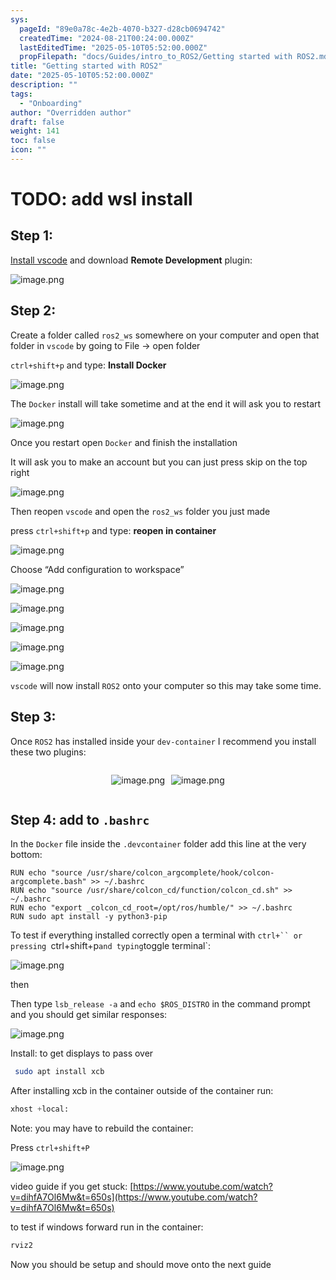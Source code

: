 ```yaml
---
sys:
  pageId: "89e0a78c-4e2b-4070-b327-d28cb0694742"
  createdTime: "2024-08-21T00:24:00.000Z"
  lastEditedTime: "2025-05-10T05:52:00.000Z"
  propFilepath: "docs/Guides/intro_to_ROS2/Getting started with ROS2.md"
title: "Getting started with ROS2"
date: "2025-05-10T05:52:00.000Z"
description: ""
tags:
  - "Onboarding"
author: "Overridden author"
draft: false
weight: 141
toc: false
icon: ""
---
```


# TODO: add wsl install

## Step 1:

[Install vscode](https://code.visualstudio.com/download) and download **Remote Development** plugin:

![image.png](https://prod-files-secure.s3.us-west-2.amazonaws.com/d518164a-d88e-44d1-a4ee-3adb3bd8bce0/efb52993-1881-4a40-b95e-6f020334f022/image.png?X-Amz-Algorithm=AWS4-HMAC-SHA256&X-Amz-Content-Sha256=UNSIGNED-PAYLOAD&X-Amz-Credential=ASIAZI2LB466W5R5S7OA%2F20250713%2Fus-west-2%2Fs3%2Faws4_request&X-Amz-Date=20250713T181108Z&X-Amz-Expires=3600&X-Amz-Security-Token=IQoJb3JpZ2luX2VjEAIaCXVzLXdlc3QtMiJGMEQCIGv6LROyxhRfKXkCDDOZHNAu29v%2BF9FHO%2FpFmKmfQ3%2ByAiBzUJABvANViCISTG9Jc3RpHM2Loz6Qb1p9ehu2p6fHBir%2FAwgbEAAaDDYzNzQyMzE4MzgwNSIMhd6e40z%2FpzNS%2BdutKtwD502xNtePqAw3naBrvE84eio%2FABwGMVAdiM8MDySTeOOZKzafzL457yC360lAXVqqhJJZNj51xcaeFNUl2h2Vwysyzlf9KV88yiqjYmxLyY8569jKFBozA7EisNV1u3cXke4hPz0QwXeNmB8vM4uD9G2%2Fw0Mm%2Fvd7Eajjh2h1cgsuyhJbSxCysMVDhnmv%2BRx%2Bdsblj6asYD%2BP46aWGMlViIvifk%2FU6%2B9oseN2OhGxVEPhJst42qp1N%2FDeIgIiuQ2%2BBa%2FbU7cgL%2BSiIfxTj49zbeS%2FA%2B1CutuhN%2BkaMTnvZNp4uHMx7PiagsE%2FWLeGLmuAlkhv1Y4ugQqXv4kkiXtwT02QRx%2Fn0F05pCVFliC8H26nkpJMYZklpD00m0XH66ERfhxFa9EqJi4h4RmYjTx%2B8sCzDz3ikCTTM%2FO2nwITWlmQL4gq5choBVuUVl0r3VNRrqvuSccpPnlQH%2BlPQ0bDoCUKVNvI8ruFWiQ33GvqkTe9zx0FWivIzz3I5LfnuwlOSrm2sxd2McipbLdi1En7xg5GyXK0noxNMJ6aTY%2FtG4bp31KRNH%2BTDyCV5L0a4q1wmoEq1c8IwM%2FUT66tVvtDXidIEqyZsECTYcMCJ3T3NqegLxfGFNGU3Q3tas0w%2BubPwwY6pgFHccNKbldzUJJQLuYSLngY3cRS9v8qXfCPtBTup2mWJEdtr9f2WbsF1JLPY4YCCAIH22L2IHSuoh34B74BbUm3nFAw8Q7KBD7Go9Tlyu33YAKgaSAJjDgM%2FB656B7cQ7yG7y%2BY%2F4V1CanCVdWV3Wtk4ZfDhbS2HAG4ASzRpH%2FPQZHtf%2FZVF24JpHNnCYVrc3WArFH6zeUeo%2Fj7%2FqCVUqg9vi%2BxvbEl&X-Amz-Signature=3946e285a484b96e62d91de3fce50f779e9ee7f565a57302e4e93596e4eeac6c&X-Amz-SignedHeaders=host&x-amz-checksum-mode=ENABLED&x-id=GetObject)

## Step 2:

Create a folder called `ros2_ws` somewhere on your computer and open that folder in `vscode` by going to File → open folder 

`ctrl+shift+p` and type: **Install Docker**

![image.png](https://prod-files-secure.s3.us-west-2.amazonaws.com/d518164a-d88e-44d1-a4ee-3adb3bd8bce0/2269dc0e-1cd5-47ff-bceb-c04ad9b2eab0/image.png?X-Amz-Algorithm=AWS4-HMAC-SHA256&X-Amz-Content-Sha256=UNSIGNED-PAYLOAD&X-Amz-Credential=ASIAZI2LB466W5R5S7OA%2F20250713%2Fus-west-2%2Fs3%2Faws4_request&X-Amz-Date=20250713T181108Z&X-Amz-Expires=3600&X-Amz-Security-Token=IQoJb3JpZ2luX2VjEAIaCXVzLXdlc3QtMiJGMEQCIGv6LROyxhRfKXkCDDOZHNAu29v%2BF9FHO%2FpFmKmfQ3%2ByAiBzUJABvANViCISTG9Jc3RpHM2Loz6Qb1p9ehu2p6fHBir%2FAwgbEAAaDDYzNzQyMzE4MzgwNSIMhd6e40z%2FpzNS%2BdutKtwD502xNtePqAw3naBrvE84eio%2FABwGMVAdiM8MDySTeOOZKzafzL457yC360lAXVqqhJJZNj51xcaeFNUl2h2Vwysyzlf9KV88yiqjYmxLyY8569jKFBozA7EisNV1u3cXke4hPz0QwXeNmB8vM4uD9G2%2Fw0Mm%2Fvd7Eajjh2h1cgsuyhJbSxCysMVDhnmv%2BRx%2Bdsblj6asYD%2BP46aWGMlViIvifk%2FU6%2B9oseN2OhGxVEPhJst42qp1N%2FDeIgIiuQ2%2BBa%2FbU7cgL%2BSiIfxTj49zbeS%2FA%2B1CutuhN%2BkaMTnvZNp4uHMx7PiagsE%2FWLeGLmuAlkhv1Y4ugQqXv4kkiXtwT02QRx%2Fn0F05pCVFliC8H26nkpJMYZklpD00m0XH66ERfhxFa9EqJi4h4RmYjTx%2B8sCzDz3ikCTTM%2FO2nwITWlmQL4gq5choBVuUVl0r3VNRrqvuSccpPnlQH%2BlPQ0bDoCUKVNvI8ruFWiQ33GvqkTe9zx0FWivIzz3I5LfnuwlOSrm2sxd2McipbLdi1En7xg5GyXK0noxNMJ6aTY%2FtG4bp31KRNH%2BTDyCV5L0a4q1wmoEq1c8IwM%2FUT66tVvtDXidIEqyZsECTYcMCJ3T3NqegLxfGFNGU3Q3tas0w%2BubPwwY6pgFHccNKbldzUJJQLuYSLngY3cRS9v8qXfCPtBTup2mWJEdtr9f2WbsF1JLPY4YCCAIH22L2IHSuoh34B74BbUm3nFAw8Q7KBD7Go9Tlyu33YAKgaSAJjDgM%2FB656B7cQ7yG7y%2BY%2F4V1CanCVdWV3Wtk4ZfDhbS2HAG4ASzRpH%2FPQZHtf%2FZVF24JpHNnCYVrc3WArFH6zeUeo%2Fj7%2FqCVUqg9vi%2BxvbEl&X-Amz-Signature=33598c7dd6bab6d80a66a9980f7fd5ae80a0c247211835f2eb14e00379d867c9&X-Amz-SignedHeaders=host&x-amz-checksum-mode=ENABLED&x-id=GetObject)

The `Docker` install will take sometime and at the end it will ask you to restart

![image.png](https://prod-files-secure.s3.us-west-2.amazonaws.com/d518164a-d88e-44d1-a4ee-3adb3bd8bce0/ed233f78-be33-4b1f-b89c-9c346c0e961e/image.png?X-Amz-Algorithm=AWS4-HMAC-SHA256&X-Amz-Content-Sha256=UNSIGNED-PAYLOAD&X-Amz-Credential=ASIAZI2LB466W5R5S7OA%2F20250713%2Fus-west-2%2Fs3%2Faws4_request&X-Amz-Date=20250713T181108Z&X-Amz-Expires=3600&X-Amz-Security-Token=IQoJb3JpZ2luX2VjEAIaCXVzLXdlc3QtMiJGMEQCIGv6LROyxhRfKXkCDDOZHNAu29v%2BF9FHO%2FpFmKmfQ3%2ByAiBzUJABvANViCISTG9Jc3RpHM2Loz6Qb1p9ehu2p6fHBir%2FAwgbEAAaDDYzNzQyMzE4MzgwNSIMhd6e40z%2FpzNS%2BdutKtwD502xNtePqAw3naBrvE84eio%2FABwGMVAdiM8MDySTeOOZKzafzL457yC360lAXVqqhJJZNj51xcaeFNUl2h2Vwysyzlf9KV88yiqjYmxLyY8569jKFBozA7EisNV1u3cXke4hPz0QwXeNmB8vM4uD9G2%2Fw0Mm%2Fvd7Eajjh2h1cgsuyhJbSxCysMVDhnmv%2BRx%2Bdsblj6asYD%2BP46aWGMlViIvifk%2FU6%2B9oseN2OhGxVEPhJst42qp1N%2FDeIgIiuQ2%2BBa%2FbU7cgL%2BSiIfxTj49zbeS%2FA%2B1CutuhN%2BkaMTnvZNp4uHMx7PiagsE%2FWLeGLmuAlkhv1Y4ugQqXv4kkiXtwT02QRx%2Fn0F05pCVFliC8H26nkpJMYZklpD00m0XH66ERfhxFa9EqJi4h4RmYjTx%2B8sCzDz3ikCTTM%2FO2nwITWlmQL4gq5choBVuUVl0r3VNRrqvuSccpPnlQH%2BlPQ0bDoCUKVNvI8ruFWiQ33GvqkTe9zx0FWivIzz3I5LfnuwlOSrm2sxd2McipbLdi1En7xg5GyXK0noxNMJ6aTY%2FtG4bp31KRNH%2BTDyCV5L0a4q1wmoEq1c8IwM%2FUT66tVvtDXidIEqyZsECTYcMCJ3T3NqegLxfGFNGU3Q3tas0w%2BubPwwY6pgFHccNKbldzUJJQLuYSLngY3cRS9v8qXfCPtBTup2mWJEdtr9f2WbsF1JLPY4YCCAIH22L2IHSuoh34B74BbUm3nFAw8Q7KBD7Go9Tlyu33YAKgaSAJjDgM%2FB656B7cQ7yG7y%2BY%2F4V1CanCVdWV3Wtk4ZfDhbS2HAG4ASzRpH%2FPQZHtf%2FZVF24JpHNnCYVrc3WArFH6zeUeo%2Fj7%2FqCVUqg9vi%2BxvbEl&X-Amz-Signature=bcc6308afed84bcc4e587a33d5cd4063895e0664046733ff3457249b7171818e&X-Amz-SignedHeaders=host&x-amz-checksum-mode=ENABLED&x-id=GetObject)

Once you restart open `Docker` and finish the installation

It will ask you to make an account but you can just press skip on the top right

![image.png](https://prod-files-secure.s3.us-west-2.amazonaws.com/d518164a-d88e-44d1-a4ee-3adb3bd8bce0/21010ad9-1659-4fd9-9f59-9932a09b2a3d/image.png?X-Amz-Algorithm=AWS4-HMAC-SHA256&X-Amz-Content-Sha256=UNSIGNED-PAYLOAD&X-Amz-Credential=ASIAZI2LB466W5R5S7OA%2F20250713%2Fus-west-2%2Fs3%2Faws4_request&X-Amz-Date=20250713T181108Z&X-Amz-Expires=3600&X-Amz-Security-Token=IQoJb3JpZ2luX2VjEAIaCXVzLXdlc3QtMiJGMEQCIGv6LROyxhRfKXkCDDOZHNAu29v%2BF9FHO%2FpFmKmfQ3%2ByAiBzUJABvANViCISTG9Jc3RpHM2Loz6Qb1p9ehu2p6fHBir%2FAwgbEAAaDDYzNzQyMzE4MzgwNSIMhd6e40z%2FpzNS%2BdutKtwD502xNtePqAw3naBrvE84eio%2FABwGMVAdiM8MDySTeOOZKzafzL457yC360lAXVqqhJJZNj51xcaeFNUl2h2Vwysyzlf9KV88yiqjYmxLyY8569jKFBozA7EisNV1u3cXke4hPz0QwXeNmB8vM4uD9G2%2Fw0Mm%2Fvd7Eajjh2h1cgsuyhJbSxCysMVDhnmv%2BRx%2Bdsblj6asYD%2BP46aWGMlViIvifk%2FU6%2B9oseN2OhGxVEPhJst42qp1N%2FDeIgIiuQ2%2BBa%2FbU7cgL%2BSiIfxTj49zbeS%2FA%2B1CutuhN%2BkaMTnvZNp4uHMx7PiagsE%2FWLeGLmuAlkhv1Y4ugQqXv4kkiXtwT02QRx%2Fn0F05pCVFliC8H26nkpJMYZklpD00m0XH66ERfhxFa9EqJi4h4RmYjTx%2B8sCzDz3ikCTTM%2FO2nwITWlmQL4gq5choBVuUVl0r3VNRrqvuSccpPnlQH%2BlPQ0bDoCUKVNvI8ruFWiQ33GvqkTe9zx0FWivIzz3I5LfnuwlOSrm2sxd2McipbLdi1En7xg5GyXK0noxNMJ6aTY%2FtG4bp31KRNH%2BTDyCV5L0a4q1wmoEq1c8IwM%2FUT66tVvtDXidIEqyZsECTYcMCJ3T3NqegLxfGFNGU3Q3tas0w%2BubPwwY6pgFHccNKbldzUJJQLuYSLngY3cRS9v8qXfCPtBTup2mWJEdtr9f2WbsF1JLPY4YCCAIH22L2IHSuoh34B74BbUm3nFAw8Q7KBD7Go9Tlyu33YAKgaSAJjDgM%2FB656B7cQ7yG7y%2BY%2F4V1CanCVdWV3Wtk4ZfDhbS2HAG4ASzRpH%2FPQZHtf%2FZVF24JpHNnCYVrc3WArFH6zeUeo%2Fj7%2FqCVUqg9vi%2BxvbEl&X-Amz-Signature=e4c2eb992e0c48e2446dd15372ae365050efadc3c8083eb0af8ea353f95a58f0&X-Amz-SignedHeaders=host&x-amz-checksum-mode=ENABLED&x-id=GetObject)

Then reopen `vscode` and open the `ros2_ws` folder you just made

press `ctrl+shift+p` and type: **reopen in container**

![image.png](https://prod-files-secure.s3.us-west-2.amazonaws.com/d518164a-d88e-44d1-a4ee-3adb3bd8bce0/4e93b8c2-41ad-488c-8095-c74205196118/image.png?X-Amz-Algorithm=AWS4-HMAC-SHA256&X-Amz-Content-Sha256=UNSIGNED-PAYLOAD&X-Amz-Credential=ASIAZI2LB466W5R5S7OA%2F20250713%2Fus-west-2%2Fs3%2Faws4_request&X-Amz-Date=20250713T181108Z&X-Amz-Expires=3600&X-Amz-Security-Token=IQoJb3JpZ2luX2VjEAIaCXVzLXdlc3QtMiJGMEQCIGv6LROyxhRfKXkCDDOZHNAu29v%2BF9FHO%2FpFmKmfQ3%2ByAiBzUJABvANViCISTG9Jc3RpHM2Loz6Qb1p9ehu2p6fHBir%2FAwgbEAAaDDYzNzQyMzE4MzgwNSIMhd6e40z%2FpzNS%2BdutKtwD502xNtePqAw3naBrvE84eio%2FABwGMVAdiM8MDySTeOOZKzafzL457yC360lAXVqqhJJZNj51xcaeFNUl2h2Vwysyzlf9KV88yiqjYmxLyY8569jKFBozA7EisNV1u3cXke4hPz0QwXeNmB8vM4uD9G2%2Fw0Mm%2Fvd7Eajjh2h1cgsuyhJbSxCysMVDhnmv%2BRx%2Bdsblj6asYD%2BP46aWGMlViIvifk%2FU6%2B9oseN2OhGxVEPhJst42qp1N%2FDeIgIiuQ2%2BBa%2FbU7cgL%2BSiIfxTj49zbeS%2FA%2B1CutuhN%2BkaMTnvZNp4uHMx7PiagsE%2FWLeGLmuAlkhv1Y4ugQqXv4kkiXtwT02QRx%2Fn0F05pCVFliC8H26nkpJMYZklpD00m0XH66ERfhxFa9EqJi4h4RmYjTx%2B8sCzDz3ikCTTM%2FO2nwITWlmQL4gq5choBVuUVl0r3VNRrqvuSccpPnlQH%2BlPQ0bDoCUKVNvI8ruFWiQ33GvqkTe9zx0FWivIzz3I5LfnuwlOSrm2sxd2McipbLdi1En7xg5GyXK0noxNMJ6aTY%2FtG4bp31KRNH%2BTDyCV5L0a4q1wmoEq1c8IwM%2FUT66tVvtDXidIEqyZsECTYcMCJ3T3NqegLxfGFNGU3Q3tas0w%2BubPwwY6pgFHccNKbldzUJJQLuYSLngY3cRS9v8qXfCPtBTup2mWJEdtr9f2WbsF1JLPY4YCCAIH22L2IHSuoh34B74BbUm3nFAw8Q7KBD7Go9Tlyu33YAKgaSAJjDgM%2FB656B7cQ7yG7y%2BY%2F4V1CanCVdWV3Wtk4ZfDhbS2HAG4ASzRpH%2FPQZHtf%2FZVF24JpHNnCYVrc3WArFH6zeUeo%2Fj7%2FqCVUqg9vi%2BxvbEl&X-Amz-Signature=7db8dc14c84ada75430290a418b8005a21c33b293120b8e99b6baec5491e8fe2&X-Amz-SignedHeaders=host&x-amz-checksum-mode=ENABLED&x-id=GetObject)

Choose “Add configuration to workspace”

![image.png](https://prod-files-secure.s3.us-west-2.amazonaws.com/d518164a-d88e-44d1-a4ee-3adb3bd8bce0/9560b282-5060-4989-ba37-97e7b2c22476/image.png?X-Amz-Algorithm=AWS4-HMAC-SHA256&X-Amz-Content-Sha256=UNSIGNED-PAYLOAD&X-Amz-Credential=ASIAZI2LB466W5R5S7OA%2F20250713%2Fus-west-2%2Fs3%2Faws4_request&X-Amz-Date=20250713T181108Z&X-Amz-Expires=3600&X-Amz-Security-Token=IQoJb3JpZ2luX2VjEAIaCXVzLXdlc3QtMiJGMEQCIGv6LROyxhRfKXkCDDOZHNAu29v%2BF9FHO%2FpFmKmfQ3%2ByAiBzUJABvANViCISTG9Jc3RpHM2Loz6Qb1p9ehu2p6fHBir%2FAwgbEAAaDDYzNzQyMzE4MzgwNSIMhd6e40z%2FpzNS%2BdutKtwD502xNtePqAw3naBrvE84eio%2FABwGMVAdiM8MDySTeOOZKzafzL457yC360lAXVqqhJJZNj51xcaeFNUl2h2Vwysyzlf9KV88yiqjYmxLyY8569jKFBozA7EisNV1u3cXke4hPz0QwXeNmB8vM4uD9G2%2Fw0Mm%2Fvd7Eajjh2h1cgsuyhJbSxCysMVDhnmv%2BRx%2Bdsblj6asYD%2BP46aWGMlViIvifk%2FU6%2B9oseN2OhGxVEPhJst42qp1N%2FDeIgIiuQ2%2BBa%2FbU7cgL%2BSiIfxTj49zbeS%2FA%2B1CutuhN%2BkaMTnvZNp4uHMx7PiagsE%2FWLeGLmuAlkhv1Y4ugQqXv4kkiXtwT02QRx%2Fn0F05pCVFliC8H26nkpJMYZklpD00m0XH66ERfhxFa9EqJi4h4RmYjTx%2B8sCzDz3ikCTTM%2FO2nwITWlmQL4gq5choBVuUVl0r3VNRrqvuSccpPnlQH%2BlPQ0bDoCUKVNvI8ruFWiQ33GvqkTe9zx0FWivIzz3I5LfnuwlOSrm2sxd2McipbLdi1En7xg5GyXK0noxNMJ6aTY%2FtG4bp31KRNH%2BTDyCV5L0a4q1wmoEq1c8IwM%2FUT66tVvtDXidIEqyZsECTYcMCJ3T3NqegLxfGFNGU3Q3tas0w%2BubPwwY6pgFHccNKbldzUJJQLuYSLngY3cRS9v8qXfCPtBTup2mWJEdtr9f2WbsF1JLPY4YCCAIH22L2IHSuoh34B74BbUm3nFAw8Q7KBD7Go9Tlyu33YAKgaSAJjDgM%2FB656B7cQ7yG7y%2BY%2F4V1CanCVdWV3Wtk4ZfDhbS2HAG4ASzRpH%2FPQZHtf%2FZVF24JpHNnCYVrc3WArFH6zeUeo%2Fj7%2FqCVUqg9vi%2BxvbEl&X-Amz-Signature=1a05ebcc4e468391d349c99a6d3ad0084c771b32ca77bb63f5ac96a1397f5aa4&X-Amz-SignedHeaders=host&x-amz-checksum-mode=ENABLED&x-id=GetObject)

![image.png](https://prod-files-secure.s3.us-west-2.amazonaws.com/d518164a-d88e-44d1-a4ee-3adb3bd8bce0/2ee63f81-886b-48e8-a553-dc6e5eac99e4/image.png?X-Amz-Algorithm=AWS4-HMAC-SHA256&X-Amz-Content-Sha256=UNSIGNED-PAYLOAD&X-Amz-Credential=ASIAZI2LB466W5R5S7OA%2F20250713%2Fus-west-2%2Fs3%2Faws4_request&X-Amz-Date=20250713T181108Z&X-Amz-Expires=3600&X-Amz-Security-Token=IQoJb3JpZ2luX2VjEAIaCXVzLXdlc3QtMiJGMEQCIGv6LROyxhRfKXkCDDOZHNAu29v%2BF9FHO%2FpFmKmfQ3%2ByAiBzUJABvANViCISTG9Jc3RpHM2Loz6Qb1p9ehu2p6fHBir%2FAwgbEAAaDDYzNzQyMzE4MzgwNSIMhd6e40z%2FpzNS%2BdutKtwD502xNtePqAw3naBrvE84eio%2FABwGMVAdiM8MDySTeOOZKzafzL457yC360lAXVqqhJJZNj51xcaeFNUl2h2Vwysyzlf9KV88yiqjYmxLyY8569jKFBozA7EisNV1u3cXke4hPz0QwXeNmB8vM4uD9G2%2Fw0Mm%2Fvd7Eajjh2h1cgsuyhJbSxCysMVDhnmv%2BRx%2Bdsblj6asYD%2BP46aWGMlViIvifk%2FU6%2B9oseN2OhGxVEPhJst42qp1N%2FDeIgIiuQ2%2BBa%2FbU7cgL%2BSiIfxTj49zbeS%2FA%2B1CutuhN%2BkaMTnvZNp4uHMx7PiagsE%2FWLeGLmuAlkhv1Y4ugQqXv4kkiXtwT02QRx%2Fn0F05pCVFliC8H26nkpJMYZklpD00m0XH66ERfhxFa9EqJi4h4RmYjTx%2B8sCzDz3ikCTTM%2FO2nwITWlmQL4gq5choBVuUVl0r3VNRrqvuSccpPnlQH%2BlPQ0bDoCUKVNvI8ruFWiQ33GvqkTe9zx0FWivIzz3I5LfnuwlOSrm2sxd2McipbLdi1En7xg5GyXK0noxNMJ6aTY%2FtG4bp31KRNH%2BTDyCV5L0a4q1wmoEq1c8IwM%2FUT66tVvtDXidIEqyZsECTYcMCJ3T3NqegLxfGFNGU3Q3tas0w%2BubPwwY6pgFHccNKbldzUJJQLuYSLngY3cRS9v8qXfCPtBTup2mWJEdtr9f2WbsF1JLPY4YCCAIH22L2IHSuoh34B74BbUm3nFAw8Q7KBD7Go9Tlyu33YAKgaSAJjDgM%2FB656B7cQ7yG7y%2BY%2F4V1CanCVdWV3Wtk4ZfDhbS2HAG4ASzRpH%2FPQZHtf%2FZVF24JpHNnCYVrc3WArFH6zeUeo%2Fj7%2FqCVUqg9vi%2BxvbEl&X-Amz-Signature=1a07ec113a55b36a84e8566236284ea4cb5a015e69c4ba160ec1c7940becec3d&X-Amz-SignedHeaders=host&x-amz-checksum-mode=ENABLED&x-id=GetObject)

![image.png](https://prod-files-secure.s3.us-west-2.amazonaws.com/d518164a-d88e-44d1-a4ee-3adb3bd8bce0/ae1580b2-b048-407e-aed9-b584224a7a04/image.png?X-Amz-Algorithm=AWS4-HMAC-SHA256&X-Amz-Content-Sha256=UNSIGNED-PAYLOAD&X-Amz-Credential=ASIAZI2LB466W5R5S7OA%2F20250713%2Fus-west-2%2Fs3%2Faws4_request&X-Amz-Date=20250713T181108Z&X-Amz-Expires=3600&X-Amz-Security-Token=IQoJb3JpZ2luX2VjEAIaCXVzLXdlc3QtMiJGMEQCIGv6LROyxhRfKXkCDDOZHNAu29v%2BF9FHO%2FpFmKmfQ3%2ByAiBzUJABvANViCISTG9Jc3RpHM2Loz6Qb1p9ehu2p6fHBir%2FAwgbEAAaDDYzNzQyMzE4MzgwNSIMhd6e40z%2FpzNS%2BdutKtwD502xNtePqAw3naBrvE84eio%2FABwGMVAdiM8MDySTeOOZKzafzL457yC360lAXVqqhJJZNj51xcaeFNUl2h2Vwysyzlf9KV88yiqjYmxLyY8569jKFBozA7EisNV1u3cXke4hPz0QwXeNmB8vM4uD9G2%2Fw0Mm%2Fvd7Eajjh2h1cgsuyhJbSxCysMVDhnmv%2BRx%2Bdsblj6asYD%2BP46aWGMlViIvifk%2FU6%2B9oseN2OhGxVEPhJst42qp1N%2FDeIgIiuQ2%2BBa%2FbU7cgL%2BSiIfxTj49zbeS%2FA%2B1CutuhN%2BkaMTnvZNp4uHMx7PiagsE%2FWLeGLmuAlkhv1Y4ugQqXv4kkiXtwT02QRx%2Fn0F05pCVFliC8H26nkpJMYZklpD00m0XH66ERfhxFa9EqJi4h4RmYjTx%2B8sCzDz3ikCTTM%2FO2nwITWlmQL4gq5choBVuUVl0r3VNRrqvuSccpPnlQH%2BlPQ0bDoCUKVNvI8ruFWiQ33GvqkTe9zx0FWivIzz3I5LfnuwlOSrm2sxd2McipbLdi1En7xg5GyXK0noxNMJ6aTY%2FtG4bp31KRNH%2BTDyCV5L0a4q1wmoEq1c8IwM%2FUT66tVvtDXidIEqyZsECTYcMCJ3T3NqegLxfGFNGU3Q3tas0w%2BubPwwY6pgFHccNKbldzUJJQLuYSLngY3cRS9v8qXfCPtBTup2mWJEdtr9f2WbsF1JLPY4YCCAIH22L2IHSuoh34B74BbUm3nFAw8Q7KBD7Go9Tlyu33YAKgaSAJjDgM%2FB656B7cQ7yG7y%2BY%2F4V1CanCVdWV3Wtk4ZfDhbS2HAG4ASzRpH%2FPQZHtf%2FZVF24JpHNnCYVrc3WArFH6zeUeo%2Fj7%2FqCVUqg9vi%2BxvbEl&X-Amz-Signature=59f7f4312a09609f147973505ce6f012b7a5e1bbbc0b4d6c2d3a0545b7b46ec9&X-Amz-SignedHeaders=host&x-amz-checksum-mode=ENABLED&x-id=GetObject)

![image.png](https://prod-files-secure.s3.us-west-2.amazonaws.com/d518164a-d88e-44d1-a4ee-3adb3bd8bce0/53255b28-f75e-430f-b9e3-c0ac8577e42b/image.png?X-Amz-Algorithm=AWS4-HMAC-SHA256&X-Amz-Content-Sha256=UNSIGNED-PAYLOAD&X-Amz-Credential=ASIAZI2LB466W5R5S7OA%2F20250713%2Fus-west-2%2Fs3%2Faws4_request&X-Amz-Date=20250713T181108Z&X-Amz-Expires=3600&X-Amz-Security-Token=IQoJb3JpZ2luX2VjEAIaCXVzLXdlc3QtMiJGMEQCIGv6LROyxhRfKXkCDDOZHNAu29v%2BF9FHO%2FpFmKmfQ3%2ByAiBzUJABvANViCISTG9Jc3RpHM2Loz6Qb1p9ehu2p6fHBir%2FAwgbEAAaDDYzNzQyMzE4MzgwNSIMhd6e40z%2FpzNS%2BdutKtwD502xNtePqAw3naBrvE84eio%2FABwGMVAdiM8MDySTeOOZKzafzL457yC360lAXVqqhJJZNj51xcaeFNUl2h2Vwysyzlf9KV88yiqjYmxLyY8569jKFBozA7EisNV1u3cXke4hPz0QwXeNmB8vM4uD9G2%2Fw0Mm%2Fvd7Eajjh2h1cgsuyhJbSxCysMVDhnmv%2BRx%2Bdsblj6asYD%2BP46aWGMlViIvifk%2FU6%2B9oseN2OhGxVEPhJst42qp1N%2FDeIgIiuQ2%2BBa%2FbU7cgL%2BSiIfxTj49zbeS%2FA%2B1CutuhN%2BkaMTnvZNp4uHMx7PiagsE%2FWLeGLmuAlkhv1Y4ugQqXv4kkiXtwT02QRx%2Fn0F05pCVFliC8H26nkpJMYZklpD00m0XH66ERfhxFa9EqJi4h4RmYjTx%2B8sCzDz3ikCTTM%2FO2nwITWlmQL4gq5choBVuUVl0r3VNRrqvuSccpPnlQH%2BlPQ0bDoCUKVNvI8ruFWiQ33GvqkTe9zx0FWivIzz3I5LfnuwlOSrm2sxd2McipbLdi1En7xg5GyXK0noxNMJ6aTY%2FtG4bp31KRNH%2BTDyCV5L0a4q1wmoEq1c8IwM%2FUT66tVvtDXidIEqyZsECTYcMCJ3T3NqegLxfGFNGU3Q3tas0w%2BubPwwY6pgFHccNKbldzUJJQLuYSLngY3cRS9v8qXfCPtBTup2mWJEdtr9f2WbsF1JLPY4YCCAIH22L2IHSuoh34B74BbUm3nFAw8Q7KBD7Go9Tlyu33YAKgaSAJjDgM%2FB656B7cQ7yG7y%2BY%2F4V1CanCVdWV3Wtk4ZfDhbS2HAG4ASzRpH%2FPQZHtf%2FZVF24JpHNnCYVrc3WArFH6zeUeo%2Fj7%2FqCVUqg9vi%2BxvbEl&X-Amz-Signature=b0ea4b94cc3429366b8613a6c5d088de54f32cd97f2c034b6d97bceba4fd74f2&X-Amz-SignedHeaders=host&x-amz-checksum-mode=ENABLED&x-id=GetObject)

![image.png](https://prod-files-secure.s3.us-west-2.amazonaws.com/d518164a-d88e-44d1-a4ee-3adb3bd8bce0/7c562767-5af9-4ffb-97d1-327bcdf4ee00/image.png?X-Amz-Algorithm=AWS4-HMAC-SHA256&X-Amz-Content-Sha256=UNSIGNED-PAYLOAD&X-Amz-Credential=ASIAZI2LB466W5R5S7OA%2F20250713%2Fus-west-2%2Fs3%2Faws4_request&X-Amz-Date=20250713T181108Z&X-Amz-Expires=3600&X-Amz-Security-Token=IQoJb3JpZ2luX2VjEAIaCXVzLXdlc3QtMiJGMEQCIGv6LROyxhRfKXkCDDOZHNAu29v%2BF9FHO%2FpFmKmfQ3%2ByAiBzUJABvANViCISTG9Jc3RpHM2Loz6Qb1p9ehu2p6fHBir%2FAwgbEAAaDDYzNzQyMzE4MzgwNSIMhd6e40z%2FpzNS%2BdutKtwD502xNtePqAw3naBrvE84eio%2FABwGMVAdiM8MDySTeOOZKzafzL457yC360lAXVqqhJJZNj51xcaeFNUl2h2Vwysyzlf9KV88yiqjYmxLyY8569jKFBozA7EisNV1u3cXke4hPz0QwXeNmB8vM4uD9G2%2Fw0Mm%2Fvd7Eajjh2h1cgsuyhJbSxCysMVDhnmv%2BRx%2Bdsblj6asYD%2BP46aWGMlViIvifk%2FU6%2B9oseN2OhGxVEPhJst42qp1N%2FDeIgIiuQ2%2BBa%2FbU7cgL%2BSiIfxTj49zbeS%2FA%2B1CutuhN%2BkaMTnvZNp4uHMx7PiagsE%2FWLeGLmuAlkhv1Y4ugQqXv4kkiXtwT02QRx%2Fn0F05pCVFliC8H26nkpJMYZklpD00m0XH66ERfhxFa9EqJi4h4RmYjTx%2B8sCzDz3ikCTTM%2FO2nwITWlmQL4gq5choBVuUVl0r3VNRrqvuSccpPnlQH%2BlPQ0bDoCUKVNvI8ruFWiQ33GvqkTe9zx0FWivIzz3I5LfnuwlOSrm2sxd2McipbLdi1En7xg5GyXK0noxNMJ6aTY%2FtG4bp31KRNH%2BTDyCV5L0a4q1wmoEq1c8IwM%2FUT66tVvtDXidIEqyZsECTYcMCJ3T3NqegLxfGFNGU3Q3tas0w%2BubPwwY6pgFHccNKbldzUJJQLuYSLngY3cRS9v8qXfCPtBTup2mWJEdtr9f2WbsF1JLPY4YCCAIH22L2IHSuoh34B74BbUm3nFAw8Q7KBD7Go9Tlyu33YAKgaSAJjDgM%2FB656B7cQ7yG7y%2BY%2F4V1CanCVdWV3Wtk4ZfDhbS2HAG4ASzRpH%2FPQZHtf%2FZVF24JpHNnCYVrc3WArFH6zeUeo%2Fj7%2FqCVUqg9vi%2BxvbEl&X-Amz-Signature=9025a71f3b556a367a7615aac3a547e199bfc045d3c8cfed5773f1ac4b7ced21&X-Amz-SignedHeaders=host&x-amz-checksum-mode=ENABLED&x-id=GetObject)

`vscode` will now install `ROS2` onto your computer so this may take some time.

## Step 3:

Once `ROS2` has installed inside your `dev-container` I recommend you install these two plugins:

<div style="display: flex;flex-direction: row; column-gap:10px; max-width: 630px;justify-content: center;">
<div>

![image.png](https://prod-files-secure.s3.us-west-2.amazonaws.com/d518164a-d88e-44d1-a4ee-3adb3bd8bce0/3fc3d550-5a54-4ba1-ba6b-faa01cdb7369/image.png?X-Amz-Algorithm=AWS4-HMAC-SHA256&X-Amz-Content-Sha256=UNSIGNED-PAYLOAD&X-Amz-Credential=ASIAZI2LB466R3C5YPAT%2F20250713%2Fus-west-2%2Fs3%2Faws4_request&X-Amz-Date=20250713T181110Z&X-Amz-Expires=3600&X-Amz-Security-Token=IQoJb3JpZ2luX2VjEAIaCXVzLXdlc3QtMiJGMEQCIF%2FGhHhEEh2CXT6ABOtPXYfjLqt0jic%2BrY%2FNMXajuMTWAiAgCkQ28%2FAauUC8Y258c0XfgkJXyA1BtD8zbrVefeUlhir%2FAwgbEAAaDDYzNzQyMzE4MzgwNSIMLHW%2BfN2YrIs%2Ff8v0KtwDMwIjJf6Zw8Jami3yKcZIvAveuRIb5X4igKMxsAabu%2Fc9GK0KUFvs3pptmAT2ABNd37C5EYTJi1qg8oBIuQ6W2k9N6UigjoCjVaOMJnhMzMLUIBJ5EMlraFbPySxo%2BxJ5%2BX21UtFQeU2%2BiUGGADvH3BcN3SoPssd7Zg%2FRnuVbJQVOGzQxSuXCpVLgtzbJdqFskT3PNCCgOd7u37H7FqLDUkHvIJo5BAgJOzUiSU%2BYEbgkhTfKXf8VUsx2Kv6Bo3OEqqJdPkQ5GfylIRi8YUPYaU8u%2BDwSaTpxNA9pxA9PRtKmEaRwA%2B38ul7H8jJXoW%2BhoozLbNJH8yu8ZWFrlyRbyLEhr%2BlfSR9SKZsSoguqs10yoPUSUDZhZQ7TPBsh8Eml7f4cnWpGPrDAMu3FhcaaefBMPBythDGDUyFeKzhEXNCW9DVFZqG%2BRrPI65E7ps2CdZGvxroiHbx4JvPuOKMIPCXh3cnxFdOYKncOV4bZ1bFI0GAqB2Du9218%2Bjs2iR3r5C%2Frj9l78KxRBsRikOZp3DghabcvhDoZzE9VGfOAqbiBNBfSpaJoThtG08%2Bani5RsjWXpIrPsqUDClEerp6tC4%2B3N89TsVJOTXWTyYz8XrdQTw5bPD0USMgoMoow3%2BbPwwY6pgFdM5BwjyBq0TbTbC3KTD0eOaBzl8J%2BfqoWMdMmnzT4iP44CbCbf%2BgCOssmGKVMRzsv9ns70pFi1OeA2L0zAH4%2FGu10DBFmhp0T6ILXpSXFp2PRCv0LVd6TaJA%2Fdc85py07YJ63dUGJtdYXx8AnZQ5R2FSs5oQUR6fKOn8Jms0QaWv2iDIb76uZAbNQj014tqbpLX9t%2B6VewpId3Q0Z4fabRYDjkTy5&X-Amz-Signature=f72f53472fb30ee070f21d5a196c40d0068e2ebe2898196be8620b6da2d33935&X-Amz-SignedHeaders=host&x-amz-checksum-mode=ENABLED&x-id=GetObject)

</div>
<div>

![image.png](https://prod-files-secure.s3.us-west-2.amazonaws.com/d518164a-d88e-44d1-a4ee-3adb3bd8bce0/d994cc66-13c2-4093-a5a3-f84cf4601a82/image.png?X-Amz-Algorithm=AWS4-HMAC-SHA256&X-Amz-Content-Sha256=UNSIGNED-PAYLOAD&X-Amz-Credential=ASIAZI2LB4662SSCHXP3%2F20250713%2Fus-west-2%2Fs3%2Faws4_request&X-Amz-Date=20250713T181111Z&X-Amz-Expires=3600&X-Amz-Security-Token=IQoJb3JpZ2luX2VjEAIaCXVzLXdlc3QtMiJGMEQCIGmixF1LEqzSXcT4B8bhvU0SmW%2Fz69hAK9DRsQvMuilMAiAa%2FZvbm98R2Re5ifN7XZ80t6%2F2ldf5YQLeMuY3NHsfnCr%2FAwgbEAAaDDYzNzQyMzE4MzgwNSIMWv4O%2FSLLCdQ%2BVSM%2FKtwDrHqhgWwzCh1%2BGkyHBcd9eEM6O2pZdLLzCBu%2FZAIspeE7njYtlHJ3a%2FbVjsuUuM38cWtl5zFviq2%2BTfUp3sQA75l%2F31fsMvtM%2Ffsv7vPIczJ87hDnstpU7PADg8iHNZnWFqyBmA5n4thaDGQQHSAWc8SBzlQLVz6cl0EHhCdeubJcUXSBnO1LvMyop7x5bPltGqqDVJx8eSbsw35v82KJvyGDvhwLm5z53%2B37I4YBx3%2FT6XJR%2BWraY3V3e76UL66Ylc2GRrx1COWKZormMcUkNGt2S4dEcrSkwFSRKQ%2BKuWCDm5qlmR7JWFbXgi%2FPDDSctS6ME1ybu6TbDRHe3rugkJqmSGkRHjH4Ch%2FqJUlaDW1oy4Tn7gLUpkyNgeWWZoJrBYKDQKEfoGOQw6FgaYKn2IqW2pv7Mr57F3UPSmtGi%2FTlMEQPOLMXrFUj1D2pvkUoCfGTrSWdDKqy0SwjLyoakJGJWP9IPuqU5uJAkTCSh6bo4we01slWS10hZnWRGFJD1Cc9db50GmtyFSHjeWp9goFuXAfvyQVfCoYmB2%2B4JzXj3igDVo95d%2FX03qlNjSMk%2BVVFJqbrsWoqEzfQq96EZAlAjlBXlmxMTPi05PyjySEIHO%2B3UUK3kHn6IsEwjefPwwY6pgGDKZEXhlwPwmYJI7SiAc3d%2BVGTkudDKdENfzsJyTPC7CQbycX%2BE2D3RYIeY%2FnVlC8fdXZgWGoqJeNsHmDBfB2vdLL413yGRPHD5to%2BgcXxR51DybvDVy%2Bq4dthaxXtRc6TJvTwU%2B9NQO5ItBVKyqL5cjCF4OewtHAq4JLkrhY0SoR2IGD1hFfhsaAfXhAHl57yuzYpCLPAO7OnZu8rTL6as6aSPdzF&X-Amz-Signature=cceb37fc498771b9bff7fe16d13e21fcdea4d30b3989165a343334bdee9e999f&X-Amz-SignedHeaders=host&x-amz-checksum-mode=ENABLED&x-id=GetObject)

</div>
</div>

## Step 4: add to `.bashrc`

In the `Docker` file inside the `.devcontainer` folder add this line at the very bottom: 

```docker
RUN echo "source /usr/share/colcon_argcomplete/hook/colcon-argcomplete.bash" >> ~/.bashrc
RUN echo "source /usr/share/colcon_cd/function/colcon_cd.sh" >> ~/.bashrc
RUN echo "export _colcon_cd_root=/opt/ros/humble/" >> ~/.bashrc
RUN sudo apt install -y python3-pip 
```

To test if everything installed correctly open a terminal with `ctrl+`` or pressing `ctrl+shift+p` and typing `toggle terminal`:

![image.png](https://prod-files-secure.s3.us-west-2.amazonaws.com/d518164a-d88e-44d1-a4ee-3adb3bd8bce0/6a4943d8-b04e-4c02-9a58-775f3384d1a5/image.png?X-Amz-Algorithm=AWS4-HMAC-SHA256&X-Amz-Content-Sha256=UNSIGNED-PAYLOAD&X-Amz-Credential=ASIAZI2LB466W5R5S7OA%2F20250713%2Fus-west-2%2Fs3%2Faws4_request&X-Amz-Date=20250713T181108Z&X-Amz-Expires=3600&X-Amz-Security-Token=IQoJb3JpZ2luX2VjEAIaCXVzLXdlc3QtMiJGMEQCIGv6LROyxhRfKXkCDDOZHNAu29v%2BF9FHO%2FpFmKmfQ3%2ByAiBzUJABvANViCISTG9Jc3RpHM2Loz6Qb1p9ehu2p6fHBir%2FAwgbEAAaDDYzNzQyMzE4MzgwNSIMhd6e40z%2FpzNS%2BdutKtwD502xNtePqAw3naBrvE84eio%2FABwGMVAdiM8MDySTeOOZKzafzL457yC360lAXVqqhJJZNj51xcaeFNUl2h2Vwysyzlf9KV88yiqjYmxLyY8569jKFBozA7EisNV1u3cXke4hPz0QwXeNmB8vM4uD9G2%2Fw0Mm%2Fvd7Eajjh2h1cgsuyhJbSxCysMVDhnmv%2BRx%2Bdsblj6asYD%2BP46aWGMlViIvifk%2FU6%2B9oseN2OhGxVEPhJst42qp1N%2FDeIgIiuQ2%2BBa%2FbU7cgL%2BSiIfxTj49zbeS%2FA%2B1CutuhN%2BkaMTnvZNp4uHMx7PiagsE%2FWLeGLmuAlkhv1Y4ugQqXv4kkiXtwT02QRx%2Fn0F05pCVFliC8H26nkpJMYZklpD00m0XH66ERfhxFa9EqJi4h4RmYjTx%2B8sCzDz3ikCTTM%2FO2nwITWlmQL4gq5choBVuUVl0r3VNRrqvuSccpPnlQH%2BlPQ0bDoCUKVNvI8ruFWiQ33GvqkTe9zx0FWivIzz3I5LfnuwlOSrm2sxd2McipbLdi1En7xg5GyXK0noxNMJ6aTY%2FtG4bp31KRNH%2BTDyCV5L0a4q1wmoEq1c8IwM%2FUT66tVvtDXidIEqyZsECTYcMCJ3T3NqegLxfGFNGU3Q3tas0w%2BubPwwY6pgFHccNKbldzUJJQLuYSLngY3cRS9v8qXfCPtBTup2mWJEdtr9f2WbsF1JLPY4YCCAIH22L2IHSuoh34B74BbUm3nFAw8Q7KBD7Go9Tlyu33YAKgaSAJjDgM%2FB656B7cQ7yG7y%2BY%2F4V1CanCVdWV3Wtk4ZfDhbS2HAG4ASzRpH%2FPQZHtf%2FZVF24JpHNnCYVrc3WArFH6zeUeo%2Fj7%2FqCVUqg9vi%2BxvbEl&X-Amz-Signature=889c8408528da6c700417501401c46e37dce01592c1dc71314a07391021c6167&X-Amz-SignedHeaders=host&x-amz-checksum-mode=ENABLED&x-id=GetObject)

then 

Then type `lsb_release -a` and `echo $ROS_DISTRO` in the command prompt and you should get similar responses:

![image.png](https://prod-files-secure.s3.us-west-2.amazonaws.com/d518164a-d88e-44d1-a4ee-3adb3bd8bce0/3e635dec-a805-4e85-8b9e-d000e5b71a4e/image.png?X-Amz-Algorithm=AWS4-HMAC-SHA256&X-Amz-Content-Sha256=UNSIGNED-PAYLOAD&X-Amz-Credential=ASIAZI2LB466W5R5S7OA%2F20250713%2Fus-west-2%2Fs3%2Faws4_request&X-Amz-Date=20250713T181108Z&X-Amz-Expires=3600&X-Amz-Security-Token=IQoJb3JpZ2luX2VjEAIaCXVzLXdlc3QtMiJGMEQCIGv6LROyxhRfKXkCDDOZHNAu29v%2BF9FHO%2FpFmKmfQ3%2ByAiBzUJABvANViCISTG9Jc3RpHM2Loz6Qb1p9ehu2p6fHBir%2FAwgbEAAaDDYzNzQyMzE4MzgwNSIMhd6e40z%2FpzNS%2BdutKtwD502xNtePqAw3naBrvE84eio%2FABwGMVAdiM8MDySTeOOZKzafzL457yC360lAXVqqhJJZNj51xcaeFNUl2h2Vwysyzlf9KV88yiqjYmxLyY8569jKFBozA7EisNV1u3cXke4hPz0QwXeNmB8vM4uD9G2%2Fw0Mm%2Fvd7Eajjh2h1cgsuyhJbSxCysMVDhnmv%2BRx%2Bdsblj6asYD%2BP46aWGMlViIvifk%2FU6%2B9oseN2OhGxVEPhJst42qp1N%2FDeIgIiuQ2%2BBa%2FbU7cgL%2BSiIfxTj49zbeS%2FA%2B1CutuhN%2BkaMTnvZNp4uHMx7PiagsE%2FWLeGLmuAlkhv1Y4ugQqXv4kkiXtwT02QRx%2Fn0F05pCVFliC8H26nkpJMYZklpD00m0XH66ERfhxFa9EqJi4h4RmYjTx%2B8sCzDz3ikCTTM%2FO2nwITWlmQL4gq5choBVuUVl0r3VNRrqvuSccpPnlQH%2BlPQ0bDoCUKVNvI8ruFWiQ33GvqkTe9zx0FWivIzz3I5LfnuwlOSrm2sxd2McipbLdi1En7xg5GyXK0noxNMJ6aTY%2FtG4bp31KRNH%2BTDyCV5L0a4q1wmoEq1c8IwM%2FUT66tVvtDXidIEqyZsECTYcMCJ3T3NqegLxfGFNGU3Q3tas0w%2BubPwwY6pgFHccNKbldzUJJQLuYSLngY3cRS9v8qXfCPtBTup2mWJEdtr9f2WbsF1JLPY4YCCAIH22L2IHSuoh34B74BbUm3nFAw8Q7KBD7Go9Tlyu33YAKgaSAJjDgM%2FB656B7cQ7yG7y%2BY%2F4V1CanCVdWV3Wtk4ZfDhbS2HAG4ASzRpH%2FPQZHtf%2FZVF24JpHNnCYVrc3WArFH6zeUeo%2Fj7%2FqCVUqg9vi%2BxvbEl&X-Amz-Signature=334ad646a6ee3ec78cf45ca5a058a9b738f903aec96ca47dcad910f218a54a39&X-Amz-SignedHeaders=host&x-amz-checksum-mode=ENABLED&x-id=GetObject)

Install:  to get displays to pass over

```bash
 sudo apt install xcb
```

After installing xcb in the container outside of the container run:

```python
xhost +local:
```

Note: you may have to rebuild the container:

Press `ctrl+shift+P`

![image.png](https://prod-files-secure.s3.us-west-2.amazonaws.com/d518164a-d88e-44d1-a4ee-3adb3bd8bce0/6c2be660-2618-4c38-9c26-53554f7a0b7b/image.png?X-Amz-Algorithm=AWS4-HMAC-SHA256&X-Amz-Content-Sha256=UNSIGNED-PAYLOAD&X-Amz-Credential=ASIAZI2LB466W5R5S7OA%2F20250713%2Fus-west-2%2Fs3%2Faws4_request&X-Amz-Date=20250713T181108Z&X-Amz-Expires=3600&X-Amz-Security-Token=IQoJb3JpZ2luX2VjEAIaCXVzLXdlc3QtMiJGMEQCIGv6LROyxhRfKXkCDDOZHNAu29v%2BF9FHO%2FpFmKmfQ3%2ByAiBzUJABvANViCISTG9Jc3RpHM2Loz6Qb1p9ehu2p6fHBir%2FAwgbEAAaDDYzNzQyMzE4MzgwNSIMhd6e40z%2FpzNS%2BdutKtwD502xNtePqAw3naBrvE84eio%2FABwGMVAdiM8MDySTeOOZKzafzL457yC360lAXVqqhJJZNj51xcaeFNUl2h2Vwysyzlf9KV88yiqjYmxLyY8569jKFBozA7EisNV1u3cXke4hPz0QwXeNmB8vM4uD9G2%2Fw0Mm%2Fvd7Eajjh2h1cgsuyhJbSxCysMVDhnmv%2BRx%2Bdsblj6asYD%2BP46aWGMlViIvifk%2FU6%2B9oseN2OhGxVEPhJst42qp1N%2FDeIgIiuQ2%2BBa%2FbU7cgL%2BSiIfxTj49zbeS%2FA%2B1CutuhN%2BkaMTnvZNp4uHMx7PiagsE%2FWLeGLmuAlkhv1Y4ugQqXv4kkiXtwT02QRx%2Fn0F05pCVFliC8H26nkpJMYZklpD00m0XH66ERfhxFa9EqJi4h4RmYjTx%2B8sCzDz3ikCTTM%2FO2nwITWlmQL4gq5choBVuUVl0r3VNRrqvuSccpPnlQH%2BlPQ0bDoCUKVNvI8ruFWiQ33GvqkTe9zx0FWivIzz3I5LfnuwlOSrm2sxd2McipbLdi1En7xg5GyXK0noxNMJ6aTY%2FtG4bp31KRNH%2BTDyCV5L0a4q1wmoEq1c8IwM%2FUT66tVvtDXidIEqyZsECTYcMCJ3T3NqegLxfGFNGU3Q3tas0w%2BubPwwY6pgFHccNKbldzUJJQLuYSLngY3cRS9v8qXfCPtBTup2mWJEdtr9f2WbsF1JLPY4YCCAIH22L2IHSuoh34B74BbUm3nFAw8Q7KBD7Go9Tlyu33YAKgaSAJjDgM%2FB656B7cQ7yG7y%2BY%2F4V1CanCVdWV3Wtk4ZfDhbS2HAG4ASzRpH%2FPQZHtf%2FZVF24JpHNnCYVrc3WArFH6zeUeo%2Fj7%2FqCVUqg9vi%2BxvbEl&X-Amz-Signature=f0cb63e939fc4199675ce2f3353395adb53f6c08f0b2968f3095c4d8dd61f065&X-Amz-SignedHeaders=host&x-amz-checksum-mode=ENABLED&x-id=GetObject)

video guide if you get stuck: [https://www.youtube.com/watch?v=dihfA7Ol6Mw&t=650s](https://www.youtube.com/watch?v=dihfA7Ol6Mw&t=650s)

to test if windows forward run in the container:

```bash
rviz2
```

Now you should be setup and should move onto the next guide 
